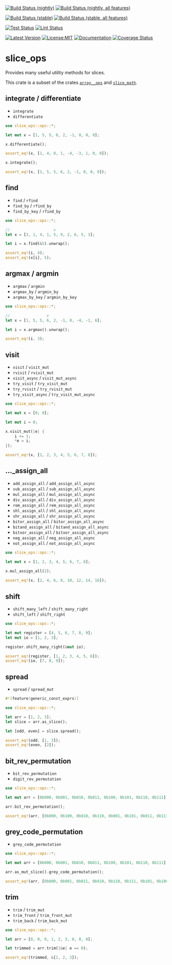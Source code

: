 [![Build Status (nightly)](https://github.com/sigurd4/slice_ops/workflows/Build-nightly/badge.svg)](https://github.com/sigurd4/slice_ops/actions/workflows/build-nightly.yml)
[![Build Status (nightly, all features)](https://github.com/sigurd4/slice_ops/workflows/Build-nightly-all-features/badge.svg)](https://github.com/sigurd4/slice_ops/actions/workflows/build-nightly-all-features.yml)

[![Build Status (stable)](https://github.com/sigurd4/slice_ops/workflows/Build-stable/badge.svg)](https://github.com/sigurd4/slice_ops/actions/workflows/build-stable.yml)
[![Build Status (stable, all features)](https://github.com/sigurd4/slice_ops/workflows/Build-stable-all-features/badge.svg)](https://github.com/sigurd4/slice_ops/actions/workflows/build-stable-all-features.yml)

[![Test Status](https://github.com/sigurd4/slice_ops/workflows/Test/badge.svg)](https://github.com/sigurd4/slice_ops/actions/workflows/test.yml)
[![Lint Status](https://github.com/sigurd4/slice_ops/workflows/Lint/badge.svg)](https://github.com/sigurd4/slice_ops/actions/workflows/lint.yml)

[![Latest Version](https://img.shields.io/crates/v/slice_ops.svg)](https://crates.io/crates/slice_ops)
[![License:MIT](https://img.shields.io/badge/License-MIT-yellow.svg)](https://opensource.org/licenses/MIT)
[![Documentation](https://img.shields.io/docsrs/slice_ops)](https://docs.rs/slice_ops)
[![Coverage Status](https://img.shields.io/codecov/c/github/sigurd4/slice_ops)](https://app.codecov.io/github/sigurd4/slice_ops)

# slice_ops

Provides many useful utility methods for slices.

This crate is a subset of the crates [`array__ops`](https://crates.io/crates/array__ops) and [`slice_math`](https://crates.io/crates/slice_math).

## integrate / differentiate

- `integrate`
- `differentiate`

```rust
use slice_ops::ops::*;

let mut x = [1, 5, 5, 6, 2, -1, 0, 0, 0];

x.differentiate();

assert_eq!(x, [1, 4, 0, 1, -4, -3, 1, 0, 0]);

x.integrate();

assert_eq!(x, [1, 5, 5, 6, 2, -1, 0, 0, 0]);
```

## find

- `find` / `rfind`
- `find_by` / `rfind_by`
- `find_by_key` / `rfind_by`

```rust
use slice_ops::ops::*;

//                   v
let x = [3, 1, 4, 1, 5, 9, 2, 6, 5, 3];

let i = x.find(&5).unwrap();

assert_eq!(i, 4);
assert_eq!(x[i], 5);
```

## argmax / argmin

- `argmax` / `argmin`
- `argmax_by` / `argmin_by`
- `argmax_by_key` / `argmin_by_key`

```rust
use slice_ops::ops::*;

//                v
let x = [1, 5, 5, 6, 2, -1, 0, -4, -1, 6];

let i = x.argmax().unwrap();

assert_eq!(i, 3);
```

## visit

- `visit` / `visit_mut`
- `rvisit` / `rvisit_mut`
- `visit_async` / `visit_mut_async`
- `try_visit` / `try_visit_mut`
- `try_rvisit` / `try_rvisit_mut`
- `try_visit_async` / `try_visit_mut_async`

```rust
use slice_ops::ops::*;

let mut x = [0; 8];

let mut i = 0;

x.visit_mut(|e| {
    i += 1;
    *e = i;
});

assert_eq!(x, [1, 2, 3, 4, 5, 6, 7, 8]);
```

## ..._assign_all

- `add_assign_all` / `add_assign_all_async`
- `sub_assign_all` / `sub_assign_all_async`
- `mul_assign_all` / `mul_assign_all_async`
- `div_assign_all` / `div_assign_all_async`
- `rem_assign_all` / `rem_assign_all_async`
- `shl_assign_all` / `shl_assign_all_async`
- `shr_assign_all` / `shr_assign_all_async`
- `bitor_assign_all` / `bitor_assign_all_async`
- `bitand_assign_all` / `bitand_assign_all_async`
- `bitxor_assign_all` / `bitxor_assign_all_async`
- `neg_assign_all` / `neg_assign_all_async`
- `not_assign_all` / `not_assign_all_async`

```rust
use slice_ops::ops::*;

let mut x = [1, 2, 3, 4, 5, 6, 7, 8];

x.mul_assign_all(2);
   
assert_eq!(x, [2, 4, 6, 8, 10, 12, 14, 16]);
```

## shift

- `shift_many_left` / `shift_many_right`
- `shift_left` / `shift_right`

```rust
use slice_ops::ops::*;

let mut register = [4, 5, 6, 7, 8, 9];
let mut io = [1, 2, 3];

register.shift_many_right(&mut io);

assert_eq!(register, [1, 2, 3, 4, 5, 6]);
assert_eq!(io, [7, 8, 9]);
```

## spread

- `spread` / `spread_mut`

```rust
#![feature(generic_const_exprs)]

use slice_ops::ops::*;

let arr = [1, 2, 3];
let slice = arr.as_slice();

let [odd, even] = slice.spread();

assert_eq!(odd, [1, 3]);
assert_eq!(even, [2]);
```

## bit_rev_permutation

- `bit_rev_permutation`
- `digit_rev_permutation`

```rust
use slice_ops::ops::*;

let mut arr = [0b000, 0b001, 0b010, 0b011, 0b100, 0b101, 0b110, 0b111];

arr.bit_rev_permutation();

assert_eq!(arr, [0b000, 0b100, 0b010, 0b110, 0b001, 0b101, 0b011, 0b111])
```

## grey_code_permutation

- `grey_code_permutation`

```rust
use slice_ops::ops::*;

let mut arr = [0b000, 0b001, 0b010, 0b011, 0b100, 0b101, 0b110, 0b111];

arr.as_mut_slice().grey_code_permutation();

assert_eq!(arr, [0b000, 0b001, 0b011, 0b010, 0b110, 0b111, 0b101, 0b100])
```

## trim

- `trim` / `trim_mut`
- `trim_front` / `trim_front_mut`
- `trim_back` / `trim_back_mut`

```rust
use slice_ops::ops::*;

let arr = [0, 0, 0, 1, 2, 3, 0, 0, 0];

let trimmed = arr.trim(|&e| e == 0);

assert_eq!(trimmed, &[1, 2, 3]);
```